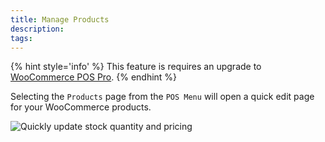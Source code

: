 ```yaml
---
title: Manage Products
description:  
tags: 
---
```


{% hint style='info' %}
This feature is requires an upgrade to [WooCommerce POS Pro](http://wcpos.com/pro).
{% endhint %}

Selecting the `Products` page from the `POS Menu` will open a quick edit page for your WooCommerce products.

![Quickly update stock quantity and pricing](http://wcpos.com/wp-content/uploads/2015/06/product-stocktake.png)